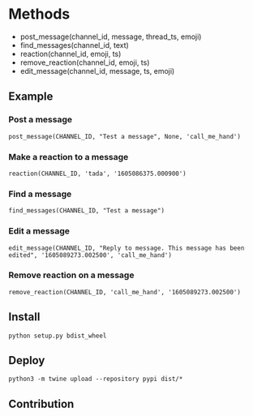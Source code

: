 # Methods
- post_message(channel_id, message, thread_ts, emoji)
- find_messages(channel_id, text)
- reaction(channel_id, emoji, ts)
- remove_reaction(channel_id, emoji, ts)
- edit_message(channel_id, message, ts, emoji)

## Example
### Post a message
```post_message(CHANNEL_ID, "Test a message", None, 'call_me_hand')```

### Make a reaction to a message
```reaction(CHANNEL_ID, 'tada', '1605086375.000900')```

### Find a message
```find_messages(CHANNEL_ID, "Test a message")```

### Edit a message
```edit_message(CHANNEL_ID, "Reply to message. This message has been edited", '1605089273.002500', 'call_me_hand')```

### Remove reaction on a message
```remove_reaction(CHANNEL_ID, 'call_me_hand', '1605089273.002500')```

## Install
```python setup.py bdist_wheel```

## Deploy
```python3 -m twine upload --repository pypi dist/*```

## Contribution